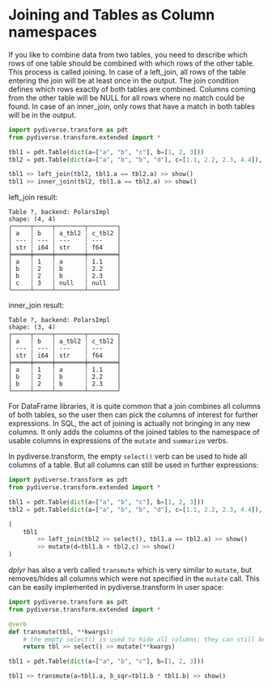 # Joining and Tables as Column namespaces

If you like to combine data from two tables, you need to describe which rows of one table should be combined with which
rows of the other table. This process is called joining. In case of a left_join, all rows of the table entering the join
will be at least once in the output. The join condition defines which rows exactly of both tables are combined. Columns
coming from the other table will be NULL for all rows where no match could be found. In case of an inner_join, only rows
that have a match in both tables will be in the output.

```python
import pydiverse.transform as pdt
from pydiverse.transform.extended import *

tbl1 = pdt.Table(dict(a=["a", "b", "c"], b=[1, 2, 3]))
tbl2 = pdt.Table(dict(a=["a", "b", "b", "d"], c=[1.1, 2.2, 2.3, 4.4]), name="tbl2")

tbl1 >> left_join(tbl2, tbl1.a == tbl2.a) >> show()
tbl1 >> inner_join(tbl2, tbl1.a == tbl2.a) >> show()
```

left_join result:
```text
Table ?, backend: PolarsImpl
shape: (4, 4)
┌─────┬─────┬────────┬────────┐
│ a   ┆ b   ┆ a_tbl2 ┆ c_tbl2 │
│ --- ┆ --- ┆ ---    ┆ ---    │
│ str ┆ i64 ┆ str    ┆ f64    │
╞═════╪═════╪════════╪════════╡
│ a   ┆ 1   ┆ a      ┆ 1.1    │
│ b   ┆ 2   ┆ b      ┆ 2.2    │
│ b   ┆ 2   ┆ b      ┆ 2.3    │
│ c   ┆ 3   ┆ null   ┆ null   │
└─────┴─────┴────────┴────────┘
```

inner_join result:
```text
Table ?, backend: PolarsImpl
shape: (3, 4)
┌─────┬─────┬────────┬────────┐
│ a   ┆ b   ┆ a_tbl2 ┆ c_tbl2 │
│ --- ┆ --- ┆ ---    ┆ ---    │
│ str ┆ i64 ┆ str    ┆ f64    │
╞═════╪═════╪════════╪════════╡
│ a   ┆ 1   ┆ a      ┆ 1.1    │
│ b   ┆ 2   ┆ b      ┆ 2.2    │
│ b   ┆ 2   ┆ b      ┆ 2.3    │
└─────┴─────┴────────┴────────┘
```

For DataFrame libraries, it is quite common that a join combines all columns of both tables, so the user then can pick
the columns of interest for further expressions. In SQL, the act of joining is actually not bringing in any new columns.
It only adds the columns of the joined tables to the namespace of usable columns in expressions of the `mutate` and
`summarize` verbs.

In pydiverse.transform, the empty `select()` verb can be used to hide all columns of a table. But all columns can still
be used in further expressions:

```python
import pydiverse.transform as pdt
from pydiverse.transform.extended import *

tbl1 = pdt.Table(dict(a=["a", "b", "c"], b=[1, 2, 3]))
tbl2 = pdt.Table(dict(a=["a", "b", "b", "d"], c=[1.1, 2.2, 2.3, 4.4]), name="tbl2")

(
    tbl1
        >> left_join(tbl2 >> select(), tbl1.a == tbl2.a) >> show()
        >> mutate(d=tbl1.b + tbl2.c) >> show()
)
```

*dplyr* has also a verb called `transmute` which is very similar to `mutate`, but removes/hides all columns which were
not specified in the `mutate` call. This can be easily implemented in pydiverse.transform in user space:

```python
import pydiverse.transform as pdt
from pydiverse.transform.extended import *

@verb
def transmute(tbl, **kwargs):
    # the empty select() is used to hide all columns; they can still be used in subsequent mutate statements
    return tbl >> select() >> mutate(**kwargs)

tbl1 = pdt.Table(dict(a=["a", "b", "c"], b=[1, 2, 3]))

tbl1 >> transmute(a=tbl1.a, b_sqr=tbl1.b * tbl1.b) >> show()
```
